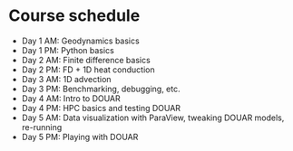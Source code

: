 # Course schedule

- Day 1 AM: Geodynamics basics
- Day 1 PM: Python basics
- Day 2 AM: Finite difference basics
- Day 2 PM: FD + 1D heat conduction
- Day 3 AM: 1D advection
- Day 3 PM: Benchmarking, debugging, etc.
- Day 4 AM: Intro to DOUAR
- Day 4 PM: HPC basics and testing DOUAR
- Day 5 AM: Data visualization with ParaView, tweaking DOUAR models, re-running
- Day 5 PM: Playing with DOUAR
